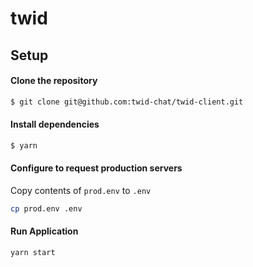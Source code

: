 # twid

## Setup

#### Clone the repository

```sh
$ git clone git@github.com:twid-chat/twid-client.git
```

#### Install dependencies

```sh
$ yarn
```

#### Configure to request production servers

Copy contents of `prod.env` to `.env`

```sh
cp prod.env .env
```

#### Run Application

```sh
yarn start
```
